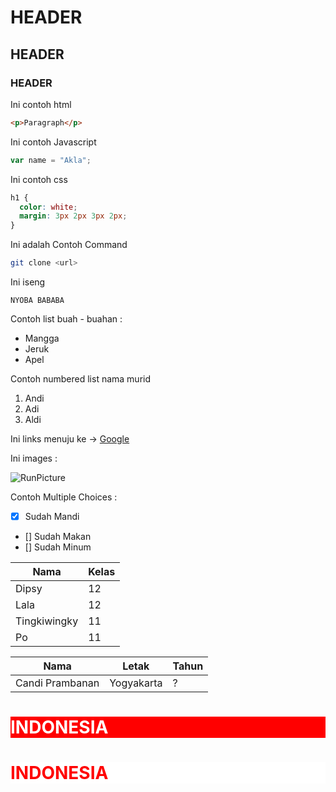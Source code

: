 <h1>HEADER</h1>
<h2>HEADER</h2>
<h3>HEADER</h3>

Ini contoh html

```html
<p>Paragraph</p>
```

Ini contoh Javascript

```js
var name = "Akla";
```

Ini contoh css

```css
h1 {
  color: white;
  margin: 3px 2px 3px 2px;
}
```

Ini adalah Contoh Command

```sh
git clone <url>
```

Ini iseng

```
NYOBA BABABA
```

Contoh list buah - buahan :

- Mangga
- Jeruk
- Apel

Contoh numbered list nama murid

1. Andi
2. Adi
3. Aldi

Ini links menuju ke ->
[Google](https://google.com)

Ini images :

![RunPicture](89317.png)

Contoh Multiple Choices :

- [x] Sudah Mandi
- [] Sudah Makan
- [] Sudah Minum

| Nama         | Kelas |
| ------------ | ----- |
| Dipsy        | 12    |
| Lala         | 12    |
| Tingkiwingky | 11    |
| Po           | 11    |

| Nama            | Letak      | Tahun |
| --------------- | ---------- | ----- |
| Candi Prambanan | Yogyakarta | ?     |

<div>
<h1 style = "background-color: red; color : white">INDONESIA</h1>
<h1 style = "background-color: white; color : red">INDONESIA</h1>
</div>
